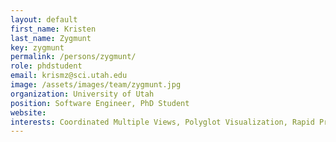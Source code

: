 ```yaml
---
layout: default
first_name: Kristen
last_name: Zygmunt
key: zygmunt
permalink: /persons/zygmunt/
role: phdstudent
email: krismz@sci.utah.edu
image: /assets/images/team/zygmunt.jpg
organization: University of Utah
position: Software Engineer, PhD Student
website:
interests: Coordinated Multiple Views, Polyglot Visualization, Rapid Prototyping
---
```

